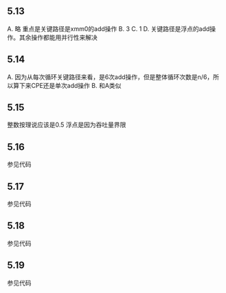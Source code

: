 ## 5.13
A. 略 重点是关键路径是xmm0的add操作
B. 3
C. 1
D. 关键路径是浮点的add操作。其余操作都能用并行性来解决
## 5.14
A. 因为从每次循环关键路径来看，是6次add操作，但是整体循环次数是n/6，所以算下来CPE还是单次add操作
B. 和A类似
## 5.15
整数按理说应该是0.5
浮点是因为吞吐量界限
## 5.16
参见代码
## 5.17
参见代码
## 5.18
参见代码
## 5.19
参见代码